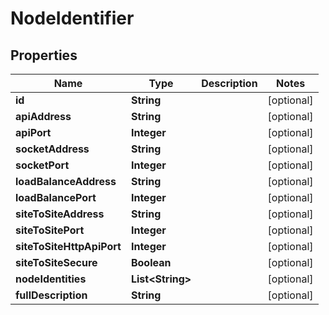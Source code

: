 
# NodeIdentifier

## Properties
Name | Type | Description | Notes
------------ | ------------- | ------------- | -------------
**id** | **String** |  |  [optional]
**apiAddress** | **String** |  |  [optional]
**apiPort** | **Integer** |  |  [optional]
**socketAddress** | **String** |  |  [optional]
**socketPort** | **Integer** |  |  [optional]
**loadBalanceAddress** | **String** |  |  [optional]
**loadBalancePort** | **Integer** |  |  [optional]
**siteToSiteAddress** | **String** |  |  [optional]
**siteToSitePort** | **Integer** |  |  [optional]
**siteToSiteHttpApiPort** | **Integer** |  |  [optional]
**siteToSiteSecure** | **Boolean** |  |  [optional]
**nodeIdentities** | **List&lt;String&gt;** |  |  [optional]
**fullDescription** | **String** |  |  [optional]



